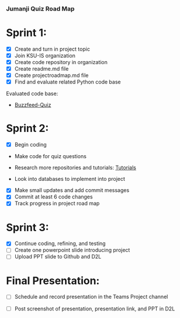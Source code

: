 ### Jumanji Quiz Road Map
# Sprint 1:
- [x] Create and turn in project topic
- [x] Join KSU-IS organization
- [x] Create code repository in organization
- [x] Create readme.md file
- [x] Create projectroadmap.md file
- [x]  Find and evaluate related Python code base

Evaluated code base:
- [Buzzfeed-Quiz](https://github.com/ksu-is/Buzzfeed-Quiz)
# Sprint 2:
- [x] Begin coding
- Make code for quiz questions
- Research more repositories and tutorials:
  [Tutorials](https://www.youtube.com/watch?v=yQSEXcf6s2I&list=PLCC34OHNcOtoC6GglhF3ncJ5rLwQrLGnV&index=2)

- Look into databases to implement into project
- [x] Make small updates and add commit messages
- [x] Commit at least 6 code changes
- [x] Track progress in project road map
# Sprint 3:
- [x] Continue coding, refining, and testing
- [ ] Create one powerpoint slide introducing project
- [ ] Upload PPT slide to Github and D2L
# Final Presentation:
- [ ] Schedule and record presentation in the Teams Project channel
- [ ] Post screenshot of presentation, presentation link, and PPT in D2L


